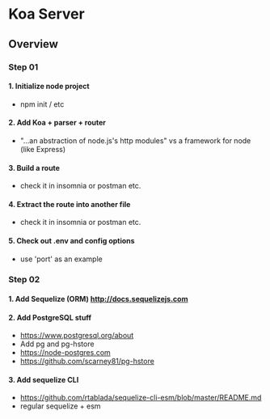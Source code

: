 
# Koa Server

## Overview

### Step 01

#### 1. Initialize node project  
  * npm init / etc

#### 2. Add Koa + parser + router
  * "...an abstraction of node.js's http modules" vs a framework for node (like Express)

#### 3. Build a route
  * check it in insomnia or postman etc.

#### 4. Extract the route into another file
  * check it in insomnia or postman etc.

#### 5. Check out .env and config options
  * use 'port' as an example

### Step 02

#### 1. Add Sequelize (ORM) http://docs.sequelizejs.com

#### 2. Add PostgreSQL stuff
  * https://www.postgresql.org/about
  * Add pg and pg-hstore
  * https://node-postgres.com
  * https://github.com/scarney81/pg-hstore

#### 3. Add sequelize CLI
  * https://github.com/rtablada/sequelize-cli-esm/blob/master/README.md
  * regular sequelize + esm
